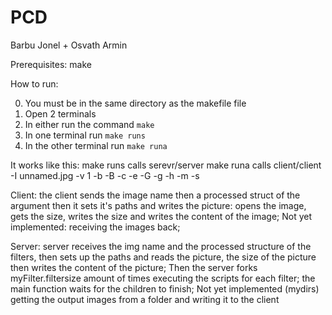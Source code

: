 # PCD
Barbu Jonel + Osvath Armin


Prerequisites: make

How to run:

  0) You must be in the same directory as the makefile file 
  1) Open 2 terminals
  2) In either run the command `make`
  3) In one terminal run `make runs`
  4) In the other terminal run `make runa`

It works like this:
  make runs calls 
    serevr/server
  make runa calls 
  	client/client -I unnamed.jpg -v 1 -b -B -c -e -G -g -h -m -s
  
  Client:
  the client sends the image name then a processed struct of the argument
  then it sets it's paths and writes the picture: opens the image, gets the size, writes the size and writes the content of the image; Not yet implemented: receiving the images back;

  Server:
  server receives the img name and the processed structure of the filters, then sets up the paths and reads the picture, the size of the picture then writes the content of the picture; 
  Then the server forks myFilter.filtersize amount of times executing the scripts for each filter;
  the main function waits for the children to finish; Not yet implemented (mydirs) getting the output images from a folder and writing it to the client

